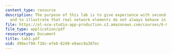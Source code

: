 ```yaml
---
content_type: resource
description: The purpose of this lab is to give experience with second-order networks,
  and to illustrate that real network elements do not always behave in an ideal manner.
file: https://ol-ocw-studio-app-production.s3.amazonaws.com/courses/6-002-circuits-and-electronics-spring-2007/d96ecf98f18cefe60249e8aec9a387ec_lab3.pdf
file_type: application/pdf
resourcetype: Document
title: lab3.pdf
uid: d96ecf98-f18c-efe6-0249-e8aec9a387ec
---
```

